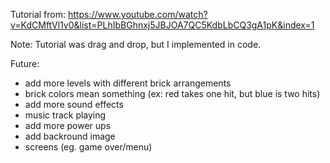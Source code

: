 Tutorial from: https://www.youtube.com/watch?v=KdCMftVl1v0&list=PLhIbBGhnxj5JBJOA7QC5KdbLbCQ3gA1pK&index=1

Note: Tutorial was drag and drop, but I implemented in code.

Future:
- add more levels with different brick arrangements
- brick colors mean something (ex: red takes one hit, but blue is two hits)
- add more sound effects
- music track playing
- add more power ups
- add backround image
- screens (eg. game over/menu)

